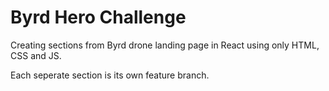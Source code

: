 # Byrd Hero Challenge

Creating sections from Byrd drone landing page in React using only HTML, CSS and JS.

Each seperate section is its own feature branch.
